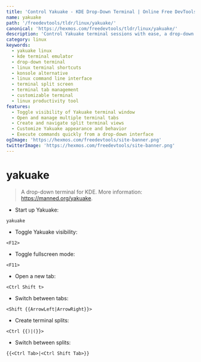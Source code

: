 ```yaml
---
title: 'Control Yakuake - KDE Drop-Down Terminal | Online Free DevTools by Hexmos'
name: yakuake
path: '/freedevtools/tldr/linux/yakuake/'
canonical: 'https://hexmos.com/freedevtools/tldr/linux/yakuake/'
description: 'Control Yakuake terminal sessions with ease, a drop-down KDE terminal emulator. Customize appearance, manage tabs and splits, and streamline workflows. Free online tool, no registration required.'
category: linux
keywords:
  - yakuake linux
  - kde terminal emulator
  - drop-down terminal
  - linux terminal shortcuts
  - konsole alternative
  - linux command line interface
  - terminal split screen
  - terminal tab management
  - customizable terminal
  - linux productivity tool
features:
  - Toggle visibility of Yakuake terminal window
  - Open and manage multiple terminal tabs
  - Create and navigate split terminal views
  - Customize Yakuake appearance and behavior
  - Execute commands quickly from a drop-down interface
ogImage: 'https://hexmos.com/freedevtools/site-banner.png'
twitterImage: 'https://hexmos.com/freedevtools/site-banner.png'
---
```


# yakuake

> A drop-down terminal for KDE.
> More information: <https://manned.org/yakuake>.

- Start up Yakuake:

`yakuake`

- Toggle Yakuake visibility:

`<F12>`

- Toggle fullscreen mode:

`<F11>`

- Open a new tab:

`<Ctrl Shift t>`

- Switch between tabs:

`<Shift {{ArrowLeft|ArrowRight}}>`

- Create terminal splits:

`<Ctrl {{)|(}}>`

- Switch between splits:

`{{<Ctrl Tab>|<Ctrl Shift Tab>}}`
